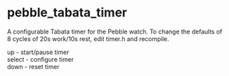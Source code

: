 pebble_tabata_timer
===================

A configurable Tabata timer for the Pebble watch.  To change the defaults of 8 cycles of 20s work/10s rest, edit timer.h and recompile.

up - start/pause timer  
select - configure timer  
down - reset timer  
